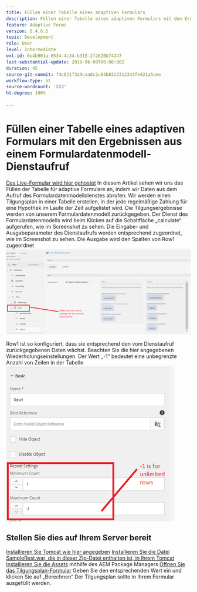```yaml
---
title: Füllen einer Tabelle eines adaptiven Formulars
description: Füllen einer Tabelle eines adaptiven Formulars mit den Ergebnissen aus Formulardatenmodell-Dienstaufrufen
feature: Adaptive Forms
version: 6.4,6.5
topic: Development
role: User
level: Intermediate
exl-id: 6e4b901a-6534-4c34-b315-2f2620b74247
last-substantial-update: 2019-06-09T00:00:00Z
duration: 45
source-git-commit: f4c621f3a9caa8c2c64b8323312343fe421a5aee
workflow-type: ht
source-wordcount: '223'
ht-degree: 100%

---
```


# Füllen einer Tabelle eines adaptiven Formulars mit den Ergebnissen aus einem Formulardatenmodell-Dienstaufruf

[Das Live-Formular wird hier gehostet](https://forms.enablementadobe.com/content/dam/formsanddocuments/amortization/jcr:content?wcmmode=disabled)
In diesem Artikel sehen wir uns das Füllen der Tabelle für adaptive Formulare an, indem wir Daten aus dem Aufruf des Formulardatenmodelldienstes abrufen. Wir werden einen Tilgungsplan in einer Tabelle erstellen, in der jede regelmäßige Zahlung für eine Hypothek im Laufe der Zeit aufgelistet wird. Die Tilgungsergebnisse werden von unserem Formulardatenmodell zurückgegeben. Der Dienst des Formulardatenmodells wird beim Klicken auf die Schaltfläche „calculate“ aufgerufen, wie im Screenshot zu sehen. Die Eingabe- und Ausgabeparameter des Dienstaufrufs werden entsprechend zugeordnet, wie im Screenshot zu sehen. Die Ausgabe wird den Spalten von Row1 zugeordnet
![clickevent](assets/amortization.PNG)

Row1 ist so konfiguriert, dass sie entsprechend den vom Dienstaufruf zurückgegebenen Daten wächst. Beachten Sie die hier angegebenen Wiederholungseinstellungen. Der Wert „-1“ bedeutet eine unbegrenzte Anzahl von Zeilen in der Tabelle
![Row1](assets/rowconfiguration.PNG)

## Stellen Sie dies auf Ihrem Server bereit

[Installieren Sie Tomcat wie hier angegeben](/help/forms/ic-print-channel-tutorial/set-up-tomcat.md)
[Installieren Sie die Datei SampleRest.war, die in dieser Zip-Datei enthalten ist, in Ihrem Tomcat](assets/sample-rest.zip)
[Installieren Sie die Assets](assets/amortizationschedule.zip) mithilfe des AEM Package Managers
[Öffnen Sie das Tilgungsplan-Formular](http://localhost:4502/content/dam/formsanddocuments/amortization/jcr:content?wcmmode=disabled)
Geben Sie den entsprechenden Wert ein und klicken Sie auf „Berechnen“
Der Tilgungsplan sollte in Ihrem Formular ausgefüllt werden.
